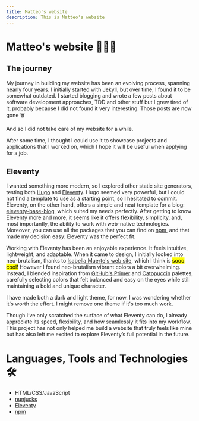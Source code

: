 ```yaml
---
title: Matteo's website
description: This is Matteo's website
---
```


# Matteo's website 👨🏻‍💻

## The journey
My journey in building my website has been an evolving process, spanning nearly four years. I initially started with [Jekyll](https://jekyllrb.com/), but over time, I found it to be somewhat outdated. I started blogging and wrote a few posts about software development approaches, TDD and other stuff but I grew tired of it, probably because I did not found it very interesting. Those posts are now gone 🗑️

And so I did not take care of my website for a while.

After some time, I thought I could use it to showcase projects and applications that I worked on, which I hope it will be useful when applying for a job.

## Eleventy

I wanted something more modern, so I explored other static site generators, testing both [Hugo](https://gohugo.io/) and [Eleventy](https://www.11ty.dev/). Hugo seemed very powerful, but I could not find a template to use as a starting point, so I hesitated to commit. Eleventy, on the other hand, offers a simple and neat template for a blog: [eleventy-base-blog](https://github.com/11ty/eleventy-base-blog), which suited my needs perfectly. After getting to know Eleventy more and more, it seems like it offers flexibility, simplicity, and, most importantly, the ability to work with web-native technologies. Moreover, you can use all the packages that you can find on [npm](https://www.npmjs.com/), and that made my decision easy: Eleventy was the perfect fit.

Working with Eleventy has been an enjoyable experience. It feels intuitive, lightweight, and adaptable. When it came to design, I initially looked into neo-brutalism, thanks to [Isabella Muerte's web site](https://izzys.casa/), which I think is <mark>sooo cool!</mark> However I found neo-brutalism vibrant colors a bit overwhelming. Instead, I blended inspiration from [GitHub's Primer](https://primer.style/) and [Catppuccin](https://catppuccin.com/) palettes, carefully selecting colors that felt balanced and easy on the eyes while still maintaining a bold and unique character.

I have made both a dark and light theme, for now. I was wondering whether it's worth the effort. I might remove one theme if it's too much work.

Though I’ve only scratched the surface of what Eleventy can do, I already appreciate its speed, flexibility, and how seamlessly it fits into my workflow. This project has not only helped me build a website that truly feels like mine but has also left me excited to explore Eleventy’s full potential in the future.

# Languages, Tools and Technologies 🛠️

- HTML/CSS/JavaScript
- [nunjucks](https://mozilla.github.io/nunjucks/)
- [Eleventy](https://www.11ty.dev/)
- [npm](https://www.npmjs.com/)

